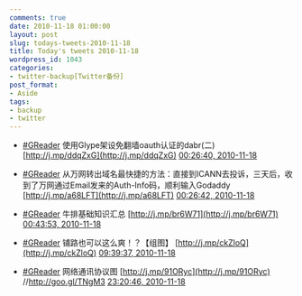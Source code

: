 ```yaml
---
comments: true
date: 2010-11-18 01:00:00
layout: post
slug: todays-tweets-2010-11-18
title: Today's tweets 2010-11-18
wordpress_id: 1043
categories:
- twitter-backup[Twitter备份]
post_format:
- Aside
tags:
- backup
- twitter
---
```





  * [#GReader](http://search.twitter.com/search?q=%23GReader) 使用Glype架设免翻墙oauth认证的dabr(二) [http://j.mp/ddqZxG](http://j.mp/ddqZxG) [00:26:40, 2010-11-18](http://twitter.com/gfrog/statuses/4933447143391232)





  * [#GReader](http://search.twitter.com/search?q=%23GReader) 从万网转出域名最快捷的方法：直接到ICANN去投诉，三天后，收到了万网通过Email发来的Auth-Info码，顺利输入Godaddy [http://j.mp/a68LFT](http://j.mp/a68LFT) [00:26:42, 2010-11-18](http://twitter.com/gfrog/statuses/4933455771074560)





  * [#GReader](http://search.twitter.com/search?q=%23GReader) 牛排基础知识汇总 [http://j.mp/br6W71](http://j.mp/br6W71) [00:43:53, 2010-11-18](http://twitter.com/gfrog/statuses/4937782166294528)





  * [#GReader](http://search.twitter.com/search?q=%23GReader) 铺路也可以这么爽！？【组图】 [http://j.mp/ckZloQ](http://j.mp/ckZloQ) [09:39:37, 2010-11-18](http://twitter.com/gfrog/statuses/5072603458830337)





  * [#GReader](http://search.twitter.com/search?q=%23GReader) 网络通讯协议图 [http://j.mp/91ORyc](http://j.mp/91ORyc) //http://goo.gl/TNgM3 [23:20:46, 2010-11-18](http://twitter.com/gfrog/statuses/5279251435622400)




